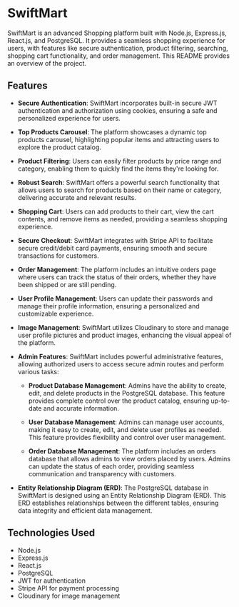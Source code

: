 # SwiftMart


SwiftMart is an advanced Shopping platform built with Node.js, Express.js, React.js, and PostgreSQL. It provides a seamless shopping experience for users, with features like secure authentication, product filtering, searching, shopping cart functionality, and order management. This README provides an overview of the project.

## Features

- **Secure Authentication**: SwiftMart incorporates built-in secure JWT authentication and authorization using cookies, ensuring a safe and personalized experience for users.

- **Top Products Carousel**: The platform showcases a dynamic top products carousel, highlighting popular items and attracting users to explore the product catalog.

- **Product Filtering**: Users can easily filter products by price range and category, enabling them to quickly find the items they're looking for.

- **Robust Search**: SwiftMart offers a powerful search functionality that allows users to search for products based on their name or category, delivering accurate and relevant results.

- **Shopping Cart**: Users can add products to their cart, view the cart contents, and remove items as needed, providing a seamless shopping experience.

- **Secure Checkout**: SwiftMart integrates with Stripe API to facilitate secure credit/debit card payments, ensuring smooth and secure transactions for customers.

- **Order Management**: The platform includes an intuitive orders page where users can track the status of their orders, whether they have been shipped or are still pending.

- **User Profile Management**: Users can update their passwords and manage their profile information, ensuring a personalized and customizable experience.

- **Image Management**: SwiftMart utilizes Cloudinary to store and manage user profile pictures and product images, enhancing the visual appeal of the platform.

- **Admin Features**: SwiftMart includes powerful administrative features, allowing authorized users to access secure admin routes and perform various tasks:

    - **Product Database Management**: Admins have the ability to create, edit, and delete products in the PostgreSQL database. This feature provides complete control over the product catalog, ensuring up-to-date and accurate information.

    - **User Database Management**: Admins can manage user accounts, making it easy to create, edit, and delete user profiles as needed. This feature provides flexibility and control over user management.

    - **Order Database Management**: The platform includes an orders database that allows admins to view orders placed by users. Admins can update the status of each order, providing seamless communication and transparency with customers.
- **Entity Relationship Diagram (ERD)**: The PostgreSQL database in SwiftMart is designed using an Entity Relationship Diagram (ERD). This ERD establishes relationships between the different tables, ensuring data integrity and efficient data management.

## Technologies Used

- Node.js
- Express.js
- React.js
- PostgreSQL
- JWT for authentication
- Stripe API for payment processing
- Cloudinary for image management



